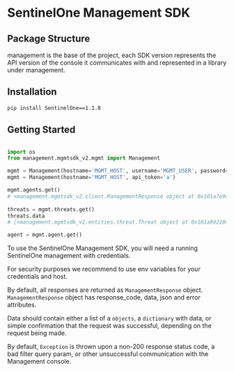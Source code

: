 SentinelOne Management SDK
==================

Package Structure
------------------
management is the base of the project,
each SDK version represents the API version of the console it communicates with and
represented in a library under management.

Installation
------------

```bash
pip install SentinelOne==1.1.8
```

Getting Started
---------------

```python

import os
from management.mgmtsdk_v2.mgmt import Management

mgmt = Management(hostname='MGMT_HOST', username='MGMT_USER', password='MGMT_PASSWORD') or
mgmt = Management(hostname='MGMT_HOST', api_token='a')

mgmt.agents.get()
# <management.mgmtsdk_v2.client.ManagementResponse object at 0x101a7e9d0>
    
threats = mgmt.threats.get()
threats.data
# [<management.mgmtsdk_v2.entities.threat.Threat object at 0x101a99210>, <management.mgmtsdk_v2.entities.threat.Threat object at 0x101a99150>]

agent = mgmt.agent.get()
```

To use the SentinelOne Management SDK, you will need a running SentinelOne management
with credentials.

For security purposes we recommend to use env variables for your credentials and host.

By default, all responses are returned as `ManagementResponse` object.
`ManagementResponse` object has response_code, data, json and error attributes.

Data should contain either a list of a `objects`, a `dictionary` with data, or simple
confirmation that the request was successful, depending on the request being made.

By default, ``Exception`` is thrown upon a non-200 response status code, a bad filter
query param, or other unsuccessful communication with the Management console.


